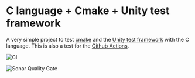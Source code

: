# C language + Cmake + Unity test framework

A very simple project to test [cmake](https://cmake.org/) and the [Unity test framework](http://www.throwtheswitch.org/unity/) with the C language.
This is also a test for the [Github Actions](https://github.com/features/actions).

![CI](https://github.com/pietrop88/test_c_unity_cmake/workflows/CI/badge.svg)

![Sonar Quality Gate](https://img.shields.io/sonar/quality_gate/test_c_unity_cmake?server=https%3A%2F%2Fsonarcloud.io&style=for-the-badge)
